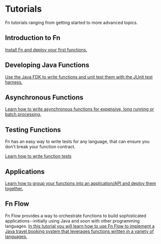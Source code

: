 # Tutorials
Fn tutorials ranging from getting started to more advanced topics. 

## Introduction to Fn
[Install Fn and deploy your first functions.](Introduction/README.md)

## Developing Java Functions
[Use the Java FDK to write functions and unit test them with the JUnit test harness.](JavaFDKIntroduction//README.md)

## Asynchronous Functions

[Learn how to write asynchronous functions for expensive, long running or batch processing.](Async/README.md)

## Testing Functions

Fn has an easy way to write tests for any language, that can ensure you don't break your function contract.

[Learn how to write function tests](Testing/README.md)

## Applications

[Learn how to group your functions into an application/API and deploy them together.](Apps/README.md) 

## Fn Flow

Fn Flow provides a way to orchestrate functions to build sophisticated applications--initially using Java and soon with other programming languages.  [In this tutorial you will learn how to use Fn Flow to implement a Java travel booking system that leverages functions written in a variety of languages.](FlowSaga/README.md)
